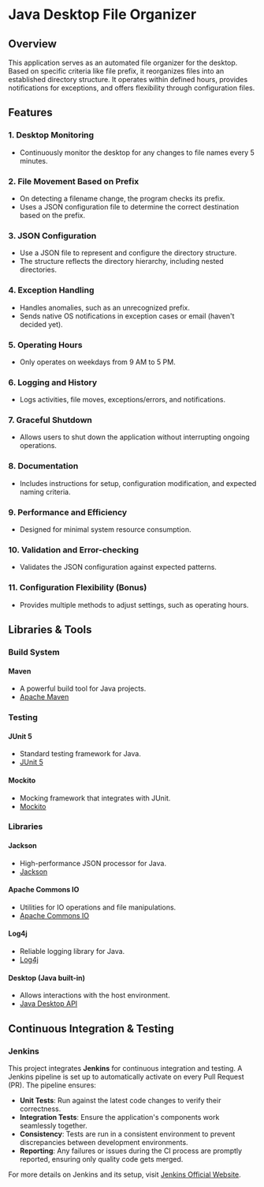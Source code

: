 # Java Desktop File Organizer

## Overview
This application serves as an automated file organizer for the desktop. Based on specific criteria like file prefix, it reorganizes files into an established directory structure. It operates within defined hours, provides notifications for exceptions, and offers flexibility through configuration files.

## Features

### 1. Desktop Monitoring
- Continuously monitor the desktop for any changes to file names every 5 minutes.

### 2. File Movement Based on Prefix
- On detecting a filename change, the program checks its prefix.
- Uses a JSON configuration file to determine the correct destination based on the prefix.

### 3. JSON Configuration
- Use a JSON file to represent and configure the directory structure.
- The structure reflects the directory hierarchy, including nested directories.

### 4. Exception Handling
- Handles anomalies, such as an unrecognized prefix.
- Sends native OS notifications in exception cases or email (haven't decided yet).

### 5. Operating Hours
- Only operates on weekdays from 9 AM to 5 PM.

### 6. Logging and History
- Logs activities, file moves, exceptions/errors, and notifications.

### 7. Graceful Shutdown
- Allows users to shut down the application without interrupting ongoing operations.

### 8. Documentation
- Includes instructions for setup, configuration modification, and expected naming criteria.

### 9. Performance and Efficiency
- Designed for minimal system resource consumption.

### 10. Validation and Error-checking
- Validates the JSON configuration against expected patterns.

### 11. Configuration Flexibility (Bonus)
- Provides multiple methods to adjust settings, such as operating hours.

## Libraries & Tools

### Build System

#### Maven
- A powerful build tool for Java projects.
- [Apache Maven](https://maven.apache.org/)

### Testing

#### JUnit 5
- Standard testing framework for Java.
- [JUnit 5](https://junit.org/junit5/)

#### Mockito
- Mocking framework that integrates with JUnit.
- [Mockito](https://site.mockito.org/)

### Libraries

#### Jackson
- High-performance JSON processor for Java.
- [Jackson](https://github.com/FasterXML/jackson)

#### Apache Commons IO
- Utilities for IO operations and file manipulations.
- [Apache Commons IO](https://commons.apache.org/proper/commons-io/)

#### Log4j
- Reliable logging library for Java.
- [Log4j](https://logging.apache.org/log4j/2.x/)

#### Desktop (Java built-in)
- Allows interactions with the host environment.
- [Java Desktop API](https://docs.oracle.com/javase/8/docs/api/java/awt/Desktop.html)

## Continuous Integration & Testing

### Jenkins

This project integrates **Jenkins** for continuous integration and testing. A Jenkins pipeline is set up to automatically activate on every Pull Request (PR). The pipeline ensures:

- **Unit Tests**: Run against the latest code changes to verify their correctness.
- **Integration Tests**: Ensure the application's components work seamlessly together.
- **Consistency**: Tests are run in a consistent environment to prevent discrepancies between development environments.
- **Reporting**: Any failures or issues during the CI process are promptly reported, ensuring only quality code gets merged.

For more details on Jenkins and its setup, visit [Jenkins Official Website](https://www.jenkins.io/).
